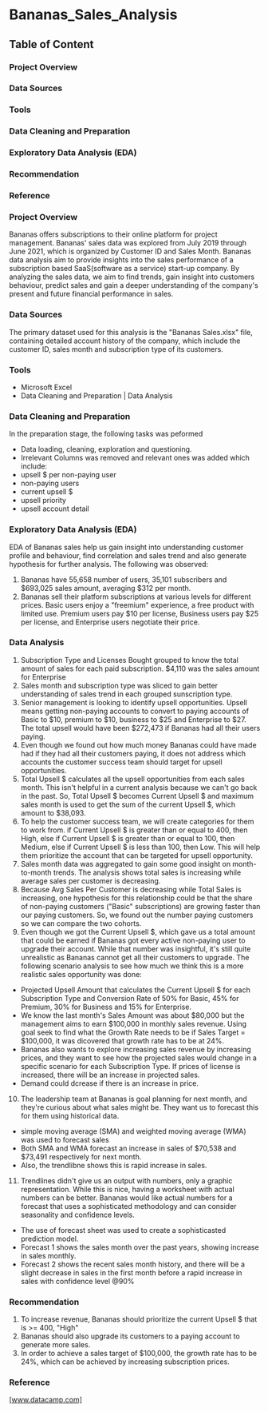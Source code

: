 # Bananas_Sales_Analysis
## Table of Content
### Project Overview
### Data Sources
### Tools
### Data Cleaning and Preparation
### Exploratory Data Analysis (EDA)
### Recommendation
### Reference

### Project Overview

Bananas offers subscriptions to their online platform for project management. Bananas' sales data was explored from July 2019 through June 2021, which is organized by Customer ID and Sales Month. Bananas data analysis aim to provide insights into the sales performance of a subscription based SaaS(software as a service) start-up company. By analyzing the sales data, we aim to find trends, gain insight into customers behaviour, predict sales and gain a deeper understanding of the company's present and future financial performance in sales.

### Data Sources

The primary dataset used for this analysis is the "Bananas Sales.xlsx" file, containing detailed account history of the company, which include the customer ID, sales month and subscription type of its customers.

### Tools

- Microsoft Excel
- Data Cleaning and Preparation | Data Analysis

### Data Cleaning and Preparation
In the preparation stage, the following tasks was peformed
- Data loading, cleaning, exploration and questioning.
 - Irrelevant Columns was removed and relevant ones was added which include:
 - upsell $ per non-paying user
 - non-paying users
 - current upsell $
 - upsell priority
 - upsell account detail

### Exploratory Data Analysis (EDA)
EDA of Bananas sales help us gain insight into understanding customer profile and behaviour, find correlation and sales trend and also generate hypothesis for further analysis. The following was observed:
1. Bananas have 55,658 number of users, 35,101 subscribers and $693,025 sales amount, averaging $312 per month.
2. Bananas sell their platform subscriptions at various levels for different prices. Basic users enjoy a "freemium" experience, a free product with limited use. Premium users pay $10 per license, Business users pay $25 per license, and Enterprise users negotiate their price.

### Data Analysis
1. Subscription Type and Licenses Bought grouped to know the total amount of sales for each paid subscription. $4,110 was the sales amount for Enterprise
2. Sales month and subscription type was sliced to gain better understanding of sales trend in each grouped sunscription type.
3. Senior management is looking to identify upsell opportunities. Upsell means getting non-paying accounts to convert to paying accounts of Basic to $10, premium to $10, business to $25 and Enterprise to $27. The total upsell would have been $272,473 if Bananas had all their users paying.
4. Even though we found out how much money Bananas could have made had if they had all their customers paying, it does not address which accounts the customer success team should target for upsell opportunities.
5. Total Upsell $ calculates all the upsell opportunities from each sales month. This isn't helpful in a current analysis because we can't go back in the past. So, Total Upsell $ becomes Current Upsell $ and maximum sales month is used to get the sum of the current Upsell $, which amount to $38,093.
6. To help the customer success team, we will create categories for them to work from.  if Current Upsell $ is greater than or equal to 400, then High, else if Current Upsell $ is greater than or equal to 100, then Medium, else if Current Upsell $ is less than 100, then Low. This will help them prioritize the account that can be targeted for upsell opportunity.
7. Sales month data was aggregated to gain some good insight on month-to-month trends. The analysis shows total sales is increasing while average sales per customer is decreasing.
8. Because Avg Sales Per Customer is decreasing while Total Sales is increasing, one hypothesis for this relationship could be that the share of non-paying customers ("Basic" subscriptions) are growing faster than our paying customers. So, we found out the number paying customers so we can compare the two cohorts.
9. Even though we got the Current Upsell $, which gave us a total amount that could be earned if Bananas got every active non-paying user to upgrade their account.
While that number was insightful, it's still quite unrealistic as Bananas cannot get all their customers to upgrade. The following scenario analysis to see how much we think this is a more realistic sales opportunity was done:
- Projected Upsell Amount that calculates the Current Upsell $ for each Subscription Type and Conversion Rate of 50% for Basic, 45% for Premium, 30% for Business and 15% for Enterprise.
- We know the last month's Sales Amount was about $80,000 but the management aims to earn $100,000 in monthly sales revenue. Using goal seek to find what the Growth Rate needs to be if Sales Target = $100,000, it was dicovered that growth rate has to be at 24%.
- Bananas also wants to explore increasing sales revenue by increasing prices, and they want to see how the projected sales would change in a specific scenario for each Subscription Type. If prices of license is increased, there will be an increase in projected sales.
 - Demand could dcrease if there is an increase in price. 

10. The leadership team at Bananas is goal planning for next month, and they're curious about what sales might be. They want us to forecast this for them using historical data.
- simple moving average (SMA) and weighted moving average (WMA) was used to forecast sales
- Both SMA and WMA forecast an increase in sales of $70,538 and $73,491 respectively for next month.
- Also, the trendlibne shows this is rapid increase in sales.

11. Trendlines didn't give us an output with numbers, only a graphic representation. While this is nice, having a worksheet with actual numbers can be better. Bananas would like actual numbers for a forecast that uses a sophisticated methodology and can consider seasonality and confidence levels.
- The use of forecast sheet was used to create a sophisticasted prediction model.
- Forecast 1 shows the sales month over the past years, showing increase in sales monthly.
- Forecast 2 shows the recent sales month history, and there will be a slight decrease in sales in the first month before a rapid increase in sales with confidence level @90%

### Recommendation
1. To increase revenue, Bananas should prioritize the current Upsell $ that is >= 400, "High"
2. Bananas should also upgrade its customers to a paying account to generate more sales.
3. In order to achieve a sales target of $100,000, the growth rate has to be 24%, which can be achieved by increasing subscription prices.

### Reference
[www.datacamp.com]


